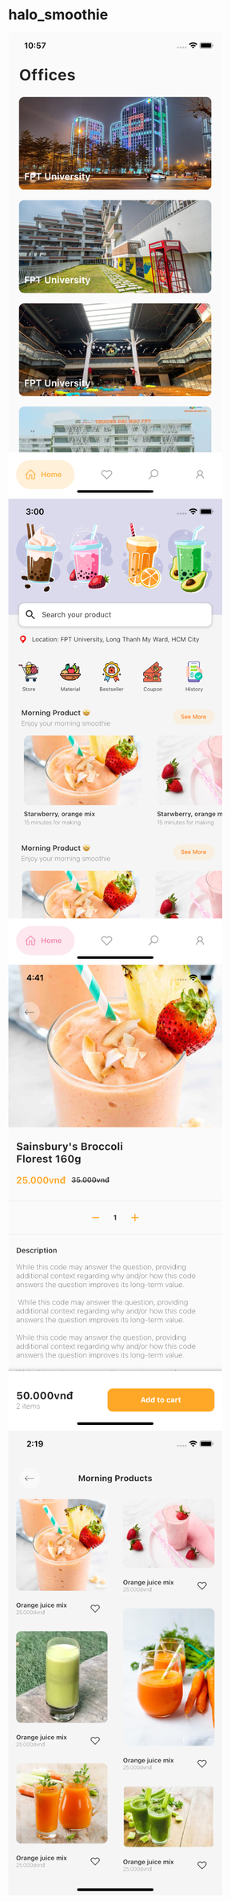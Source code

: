 # halo_smoothie
<div class="row">
<img src="assets/images/office.png">
<img src="assets/images/home.png">
<img src="assets/images/detail.png">
<img src="assets/images/menu.png">
</div>
